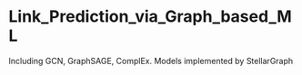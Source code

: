 # Link_Prediction_via_Graph_based_ML
Including GCN, GraphSAGE, ComplEx.
Models implemented by StellarGraph
